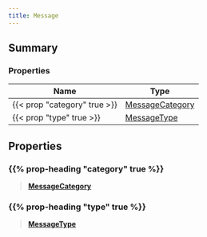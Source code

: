 ```yaml
---
title: Message
---
```


## Summary

### Properties

| Name | Type |
| ---- | ---- |
| {{< prop "category" true >}} | [MessageCategory](/vext/ref/shared/type/messagecategory) |
| {{< prop "type" true >}} | [MessageType](/vext/ref/shared/type/messagetype) |

## Properties

### {{% prop-heading "category" true %}}

> **[MessageCategory](/vext/ref/shared/type/messagecategory)**

### {{% prop-heading "type" true %}}

> **[MessageType](/vext/ref/shared/type/messagetype)**

